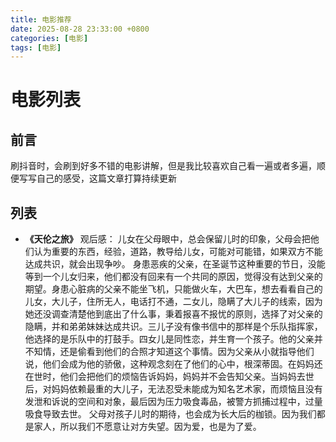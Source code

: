 ```yaml
---
title: 电影推荐
date: 2025-08-28 23:33:00 +0800
categories: [电影]
tags: [电影]
---
```


# 电影列表

## 前言
刷抖音时，会刷到好多不错的电影讲解，但是我比较喜欢自己看一遍或者多遍，顺便写写自己的感受，这篇文章打算持续更新

## 列表
- **《天伦之旅》**
观后感： 儿女在父母眼中，总会保留儿时的印象，父母会把他们认为重要的东西，经验，道路，教导给儿女，可能对可能错，如果双方不能达成共识，就会出现争吵。
身患恶疾的父亲，在圣诞节这种重要的节日，没能等到一个儿女归来，他们都没有回来有一个共同的原因，觉得没有达到父亲的期望。身患心脏病的父亲不能坐飞机，只能做火车，大巴车，想去看看自己的儿女，大儿子，住所无人，电话打不通，二女儿，隐瞒了大儿子的线索，因为她还没调查清楚他到底出了什么事，秉着报喜不报忧的原则，选择了对父亲的隐瞒，并和弟弟妹妹达成共识。三儿子没有像书信中的那样是个乐队指挥家，他选择的是乐队中的打鼓手。四女儿是同性恋，并生育一个孩子。他的父亲并不知情，还是偷看到他们的合照才知道这个事情。因为父亲从小就指导他们说，他们会成为他的骄傲，这种观念刻在了他们的心中，根深蒂固。在妈妈还在世时，他们会把他们的烦恼告诉妈妈，妈妈并不会告知父亲。当妈妈去世后，对妈妈依赖最重的大儿子，无法忍受未能成为知名艺术家，而烦恼且没有发泄和诉说的空间和对象，最后因为压力吸食毒品，被警方抓捕过程中，过量吸食导致去世。
父母对孩子儿时的期待，也会成为长大后的枷锁。因为我们都是家人，所以我们不愿意让对方失望。因为爱，也是为了爱。

